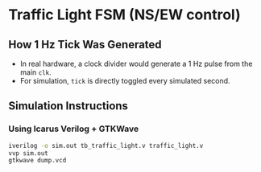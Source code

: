 # Traffic Light FSM (NS/EW control)

## How 1 Hz Tick Was Generated
- In real hardware, a clock divider would generate a 1 Hz pulse from the main `clk`.
- For simulation, `tick` is directly toggled every simulated second.

## Simulation Instructions

### Using Icarus Verilog + GTKWave
```bash
iverilog -o sim.out tb_traffic_light.v traffic_light.v
vvp sim.out
gtkwave dump.vcd
